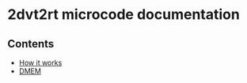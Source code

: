 2dvt2rt microcode documentation
===============================

Contents
--------

- [How it works](howitworks.md)
- [DMEM](dmem.md)
